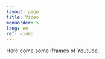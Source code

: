 ```yaml
---
layout: page
title: Video
menuorder: 5
lang: en
ref: video
---
```

Here come some iframes of Youtube.